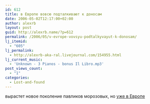 ```yaml
---
id: 612
title: в Европе вовсю подталкивают к доносам
date: 2006-05-02T12:17:00+02:00
author: alexrb
layout: post
guid: http://alexrb.name/?p=612
permalink: /2006/05/v-evrope-vovsyu-podtalkyvayut-k-donosam/
lj_itemid:
  - "605"
lj_permalink:
  - http://alexrb-aka-ral.livejournal.com/154955.html
lj_current_music:
  - 'Unknown - 3 Pianos - bonus Il Libro.mp3'
post_views_count:
  - "1"
categories:
  - Lost-and-found
---
```

вырастет новое поколение павликов морозовых, но [уже в Европе](http://zdnet.ru/?ID=606480)